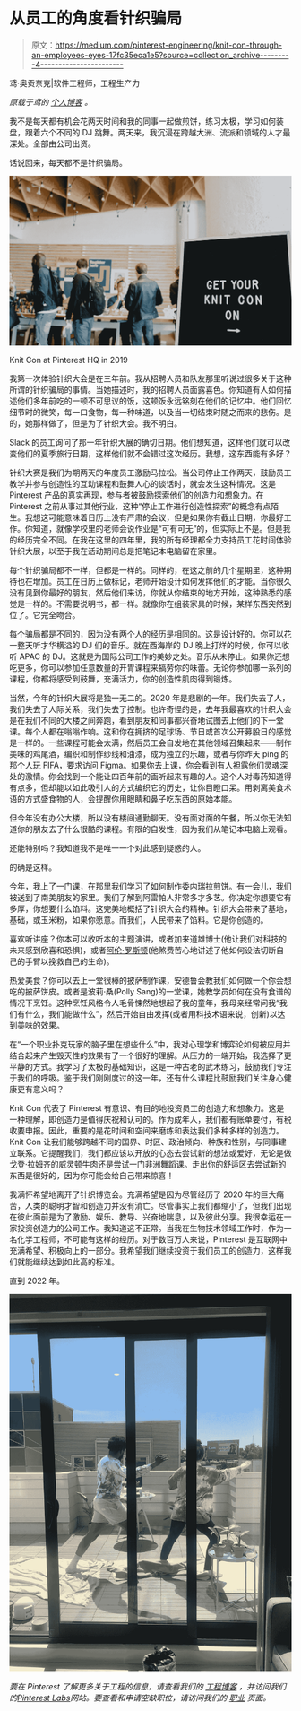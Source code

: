 # 从员工的角度看针织骗局

> 原文：<https://medium.com/pinterest-engineering/knit-con-through-an-employees-eyes-17fc35eca1e5?source=collection_archive---------4----------------------->

鸢·奥贡奈克|软件工程师，工程生产力

*原载于鸢的* [*个人博客*](/@TobiOgunnaike/d1b52db718bb) *。*

我不是每天都有机会花两天时间和我的同事一起做煎饼，练习太极，学习如何装盘，跟着六个不同的 DJ 跳舞。两天来，我沉浸在跨越大洲、流派和领域的人才最深处。全部由公司出资。

话说回来，每天都不是针织骗局。

![](img/19199d53e9251e0b49fb33fd77cc8495.png)

Knit Con at Pinterest HQ in 2019

我第一次体验针织大会是在三年前。我从招聘人员和队友那里听说过很多关于这种所谓的针织骗局的事情。当她描述时，我的招聘人员面露喜色。你知道有人如何描述他们多年前吃的一顿不可思议的饭，这顿饭永远铭刻在他们的记忆中。他们回忆细节时的微笑，每一口食物，每一种味道，以及当一切结束时随之而来的悲伤。是的，她那样做了，但是为了针织大会。我不明白。

Slack 的员工询问了那一年针织大展的确切日期。他们想知道，这样他们就可以改变他们的夏季旅行日期，这样他们就不会错过这次经历。我想，这东西能有多好？

针织大赛是我们为期两天的年度员工激励马拉松。当公司停止工作两天，鼓励员工教学并参与创造性的互动课程和鼓舞人心的谈话时，就会发生这种情况。这是 Pinterest 产品的真实再现，参与者被鼓励探索他们的创造力和想象力。在 Pinterest 之前从事过其他行业，这种“停止工作进行创造性探索”的概念有点陌生。我想这可能意味着日历上没有严肃的会议，但是如果你有截止日期，你最好工作。你知道，就像学校里的老师会说作业是“可有可无”的，但实际上不是。但是我的经历完全不同。在我在这里的四年里，我的所有经理都全力支持员工花时间体验针织大展，以至于我在活动期间总是把笔记本电脑留在家里。

每个针织骗局都不一样，但都是一样的。同样的，在这之前的几个星期里，这种期待也在增加。员工在日历上做标记，老师开始设计如何发挥他们的才能。当你很久没有见到你最好的朋友，然后他们来访，你就从你结束的地方开始，这种熟悉的感觉是一样的。不需要说明书，都一样。就像你在组装家具的时候，某样东西突然到位了。它完全吻合。

每个骗局都是不同的，因为没有两个人的经历是相同的。这是设计好的。你可以花一整天听才华横溢的 DJ 们的音乐。就在西海岸的 DJ 晚上打烊的时候，你可以收听 APAC 的 DJ。这就是为国际公司工作的美妙之处。音乐从未停止。如果你还想吃更多，你可以参加任意数量的开胃课程来犒劳你的味蕾。无论你参加哪一系列的课程，你都将感受到鼓舞，充满活力，你的创造性肌肉得到锻炼。

当然，今年的针织大展将是独一无二的。2020 年是悲剧的一年。我们失去了人，我们失去了人际关系，我们失去了控制。也许奇怪的是，去年我最喜欢的针织大会是在我们不同的大楼之间奔跑，看到朋友和同事都兴奋地试图去上他们的下一堂课。每个人都在嗡嗡作响。这和你在拥挤的足球场、节日或首次公开募股日的感觉是一样的。一些课程可能会太满，然后员工会自发地在其他领域召集起来——制作美味的鸡尾酒，编织和制作纱线和油漆，成为独立的乐趣，或者与你昨天 ping 的那个人玩 FIFA，要求访问 Figma。如果你去上课，你会看到有人袒露他们灵魂深处的激情。你会找到一个能让四百年前的画听起来有趣的人。这个人对毒药知道得有点多，但却能以如此吸引人的方式编织它的历史，让你目瞪口呆。用剥离美食术语的方式盛食物的人，会提醒你用眼睛和鼻子吃东西的原始本能。

但今年没有办公大楼，所以没有楼间通勤聊天。没有面对面的午餐，所以你无法知道你的朋友去了什么很酷的课程。有限的自发性，因为我们从笔记本电脑上观看。

还能特别吗？我知道我不是唯一一个对此感到疑惑的人。

的确是这样。

今年，我上了一门课，在那里我们学习了如何制作委内瑞拉煎饼。有一会儿，我们被送到了南美朋友的家里。我们了解到阿雷帕人非常多才多艺。你决定你想要它有多厚，你想要什么馅料。这完美地概括了针织大会的精神。针织大会带来了基地，基础，或玉米粉，如果你愿意。而我们，人民带来了馅料。它是你创造的。

喜欢听讲座？你本可以收听本的主题演讲，或者加来道雄博士(他让我们对科技的未来感到欣喜和恐惧)，或者[阿伦·罗斯顿](https://en.wikipedia.org/wiki/Aron_Ralston)(他煞费苦心地讲述了他如何设法切断自己的手臂以挽救自己的生命)。

热爱美食？你可以去上一堂很棒的披萨制作课，安德鲁会教我们如何做一个你会想吃的披萨饼皮。或者是波莉·桑(Polly Sang)的一堂课，她教学员如何在没有食谱的情况下烹饪。这种烹饪风格令人毛骨悚然地想起了我的童年，我母亲经常问我“我们有什么，我们能做什么”，然后开始自由发挥(或者用科技术语来说，创新)以达到美味的效果。

在“一个职业扑克玩家的脑子里在想些什么”中，我对心理学和博弈论如何被应用并结合起来产生毁灭性的效果有了一个很好的理解。从压力的一端开始，我选择了更平静的方式。我学习了太极的基础知识，这是一种古老的武术练习，鼓励我们专注于我们的呼吸。鉴于我们刚刚度过的这一年，还有什么课程比鼓励我们关注身心健康更有意义吗？

Knit Con 代表了 Pinterest 有意识、有目的地投资员工的创造力和想象力。这是一种理解，即创造力是值得庆祝和认可的。作为成年人，我们都有账单要付，有税收要申报。因此，重要的是花时间和空间来磨练和表达我们多种多样的创造力。Knit Con 让我们能够跨越不同的国界、时区、政治倾向、种族和性别，与同事建立联系。它提醒我们，我们都应该以开放的心态去尝试新的想法或爱好，无论是做戈登·拉姆齐的威灵顿牛肉还是尝试一门非洲舞蹈课。走出你的舒适区去尝试新的东西是很好的，因为你可能会给自己带来惊喜！

我满怀希望地离开了针织博览会。充满希望是因为尽管经历了 2020 年的巨大痛苦，人类的聪明才智和创造力并没有消亡。尽管事实上我们都缩小了，但我们出现在彼此面前是为了激励、娱乐、教导、兴奋地喘息，以及彼此分享。我很幸运在一家投资创造力的公司工作。我知道这不正常。当我在生物技术领域工作时，作为一名化学工程师，不可能有这样的经历。对于数百万人来说，Pinterest 是互联网中充满希望、积极向上的一部分。我希望我们继续投资于我们员工的创造力，这样我们就能继续达到如此高的标准。

直到 2022 年。

![](img/b8b0b8c0c521126a7ec2bcb3086d4a88.png)

*要在 Pinterest 了解更多关于工程的信息，请查看我们的* [*工程博客*](https://medium.com/pinterest-engineering) *，并访问我们的*[*Pinterest Labs*](https://labs.pinterest.com/)*网站。要查看和申请空缺职位，请访问我们的* [*职业*](https://www.pinterestcareers.com/homepage) *页面。*